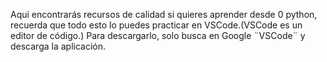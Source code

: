 Aqui encontrarás recursos de calidad si quieres aprender desde 0 python, recuerda que todo esto lo puedes practicar en VSCode.(VSCode es un editor de código.)
Para descargarlo, solo busca en Google ¨VSCode¨ y descarga la aplicación. 
